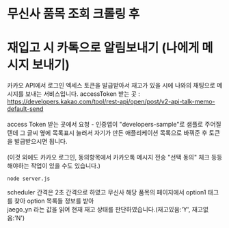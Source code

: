 # 무신사 품목 조회 크롤링 후

# 재입고 시 카톡으로 알림보내기 (나에게 메시지 보내기)

카카오 API에서 로그인 엑세스 토큰을 발급받아서 재고가 있을 시에 나와의 채팅으로 메시지를 보내는 서비스입니다.
accessToken 받는 곳 : https://developers.kakao.com/tool/rest-api/open/post/v2-api-talk-memo-default-send
<br><br>
access Token 받는 곳에서 요청 - 인증앱이 "developers-sample"로 샘플로 주어질 텐데 그 글씨 옆에 목록표시 눌러서
자기가 만든 애플리케이션 목록으로 바꿔준 후 토큰을 발급받으시면 됩니다.
<br><br>
(이것 외에도 카카오 로그인, 동의항목에서 카카오톡 메시지 전송 "선택 동의" 체크 등등 해야하는 작업이 있을 수도 있습니다.)

```
node server.js
```

scheduler 간격은 2초 간격으로 하였고 무신사 해당 품목의 페이지에서 option1 태그를 찾아 option 목록들 정보를 받아  
jaego_yn 라는 값을 읽어 현재 재고 상태를 판단하였습니다.(재고있음:'Y', 재고없음:'N')
